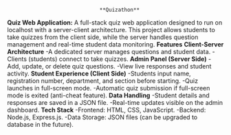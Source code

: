                                    **Q u i z a t h o n **
**Quiz Web Application:**
A full-stack quiz web application designed to run on localhost with a server-client architecture. This project allows students to take quizzes from the client side, while the server handles question management and real-time student data monitoring.
**Features**
**Client-Server Architecture**
-A dedicated server manages questions and student data.
-Clients (students) connect to take quizzes.
**Admin Panel (Server Side)**
-Add, update, or delete quiz questions.
-View live responses and student activity.
**Student Experience (Client Side)**
-Students input name, registration number, department, and section before starting.
-Quiz launches in full-screen mode.
-Automatic quiz submission if full-screen mode is exited (anti-cheat feature).
**Data Handling**
-Student details and responses are saved in a JSON file.
-Real-time updates visible on the admin dashboard.
**Tech Stack**
-Frontend: HTML, CSS, JavaScript.
-Backend: Node.js, Express.js.
-Data Storage: JSON files (can be upgraded to database in the future).
